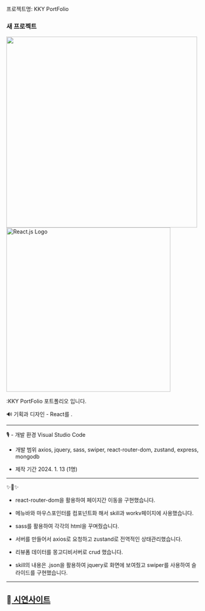 프로젝트명: KKY PortFolio


### 새 프로젝트


<img src="https://github.com/repeat0105/pofolfront/assets/142207038/48a05eeb-c3ea-494b-9456-e1f73235987d" width="500" height="auto">
<img src="https://images.velog.io/images/ohwani/post/fbec6b50-1a23-44f6-8fbd-4014c441bd15/react_logo.png" alt="React.js Logo" width="430" height="auto">

:KKY PortFolio 포트폴리오 입니다.

🔊 
기획과 디자인 - React를 .

-------------

 🎙️ - 개발 환경
      Visual Studio Code

   - 개발 범위
     axios, jquery, sass, swiper, react-router-dom, zustand, express, mongodb
 
   - 제작 기간
     2024. 1. 13 (1명)

-------------
✨🎺✨

- react-router-dom을 활용하여 페이지간 이동을 구현했습니다. 

- 메뉴바와 마우스포인터를 컴포넌트화 해서 skill과 workv페이지에 사용했습니다.

- sass를 활용하여 각각의 html을 꾸며줬습니다. 

- 서버를 만들어서 axios로 요청하고 zustand로 전역적인 상태관리했습니다.

- 리뷰폼 데이터를 몽고디비서버로 crud 했습니다.

- skill의 내용은 .json을 활용하여 jquery로 화면에 보여줬고 swiper를 사용하여 슬라이드를 구현했습니다.

-------------
## 📢<a href="https://pofolfront-opal.vercel.app/"> 시연사이트 <a/> 
